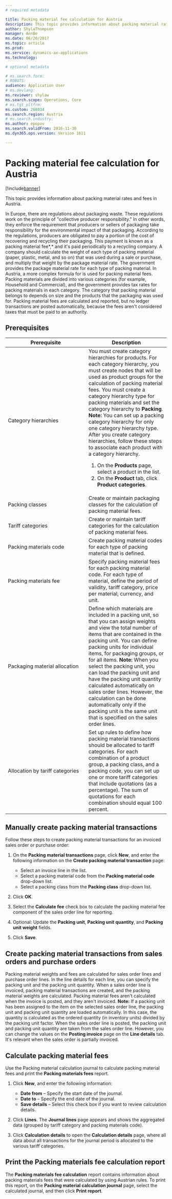 ```yaml
---
# required metadata

title: Packing material fee calculation for Austria
description: This topic provides information about packing material rates and fees in Austria.
author: ShylaThompson
manager: AnnBe
ms.date: 06/20/2017
ms.topic: article
ms.prod: 
ms.service: dynamics-ax-applications
ms.technology: 

# optional metadata

# ms.search.form: 
# ROBOTS: 
audience: Application User
# ms.devlang: 
ms.reviewer: shylaw
ms.search.scope: Operations, Core
# ms.tgt_pltfrm: 
ms.custom: 268034
ms.search.region: Austria
# ms.search.industry: 
ms.author: epopov
ms.search.validFrom: 2016-11-30
ms.dyn365.ops.version: Version 1611

---
```


# Packing material fee calculation for Austria

[!include[banner](../includes/banner.md)]


This topic provides information about packing material rates and fees in Austria.

In Europe, there are regulations about packaging waste. These regulations work on the principle of "collective producer responsibility." In other words, they enforce the requirement that producers or sellers of packaging take responsibility for the environmental impact of that packaging. According to the regulations, producers are obligated to pay a portion of the cost of recovering and recycling their packaging. This payment is known as a packing material fee*,* and it's paid periodically to a recycling company. A company should calculate the weight of each type of packing material (paper, plastic, metal, and so on) that was used during a sale or purchase, and multiply that weight by the package material rate. The government provides the package material rate for each type of packing material. In Austria, a more complex formula for is used for packing material fees. Packing materials are divided into various categories (for example, Household and Commercial), and the government provides tax rates for packing materials in each category. The category that packing material belongs to depends on size and the products that the packaging was used for. Packing material fees are calculated and reported, but no ledger transactions are posted automatically, because the fees aren't considered taxes that must be paid to an authority.

## Prerequisites
<table>
<colgroup>
<col width="50%" />
<col width="50%" />
</colgroup>
<thead>
<tr class="header">
<th>Prerequisite</th>
<th>Description</th>
</tr>
</thead>
<tbody>
<tr class="odd">
<td>Category hierarchies</td>
<td>You must create category hierarchies for products. For each category hierarchy, you must create nodes that will be used as product groups for the calculation of packing material fees. You must create a category hierarchy type for packing materials and set the category hierarchy to <strong>Packing</strong>. <strong></strong> <strong>Note:</strong> You can set up a packing category hierarchy for only one category hierarchy type. After you create category hierarchies, follow these steps to associate each product with a category hierarchy.
<ol>
<li>On the <strong>Products</strong> page, select a product in the list.</li>
<li>On the <strong>Product</strong> tab, click <strong>Product categories</strong>.</li>
</ol></td>
</tr>
<tr class="even">
<td>Packing classes</td>
<td>Create or maintain packaging classes for the calculation of packing material fees.</td>
</tr>
<tr class="odd">
<td>Tariff categories</td>
<td>Create or maintain tariff categories for the calculation of packing material fees.</td>
</tr>
<tr class="even">
<td>Packing materials code</td>
<td>Create packing material codes for each type of packing material that is defined.</td>
</tr>
<tr class="odd">
<td>Packing materials fee</td>
<td>Specify packing material fees for each packing material code. For each type of material, define the period of validity, tariff category, price per material, currency, and unit.</td>
</tr>
<tr class="even">
<td>Packaging material allocation</td>
<td>Define which materials are included in a packing unit, so that you can assign weights and view the total number of items that are contained in the packing unit. You can define packing units for individual items, for packaging groups, or for all items. <strong>Note:</strong> When you select the packing unit, you can load the packing unit and have the packing unit quantity calculated automatically on sales order lines. However, the calculation can be done automatically only if the packing unit is the same unit that is specified on the sales order lines.</td>
</tr>
<tr class="odd">
<td>Allocation by tariff categories</td>
<td>Set up rules to define how packing material transactions should be allocated to tariff categories. For each combination of a product group, a packing class, and a packing code, you can set up one or more tariff categories that include quotations (as a percentage). The sum of quotations for each combination should equal 100 percent.</td>
</tr>
</tbody>
</table>

## Manually create packing material transactions
Follow these steps to create packing material transactions for an invoiced sales order or purchase order:

1.  On the **Packing material transactions** page, click **New**, and enter the following information on the **Create packing material transaction** page:
    -   Select an invoice line in the list.
    -   Select a packing material code from the **Packing material code** drop-down list.
    -   Select a packing class from the **Packing class** drop-down list.

2.  Click **OK**.
3.  Select the **Calculate fee** check box to calculate the packing material fee component of the sales order line for reporting.
4.  Optional: Update the **Packing unit**, **Packing unit quantity**, and **Packing unit weight** fields.
5.  Click **Save**.

## Create packing material transactions from sales orders and purchase orders
Packing material weights and fees are calculated for sales order lines and purchase order lines. In the line details for each line, you can specify the packing unit and the packing unit quantity. When a sales order line is invoiced, packing material transactions are created, and the packing material weights are calculated. Packing material fees aren't calculated when the invoice is posted, and they aren't invoiced. **Note:** If a packing unit has been assigned to the item on the selected sales order line, the packing unit and packing unit quantity are loaded automatically. In this case, the quantity is calculated as the ordered quantity (in inventory units) divided by the packing unit factor. When the sales order line is posted, the packing unit and packing unit quantity are taken from the sales order line. However, you can change the values on the **Posting invoice** page on the **Line details** tab. It's relevant when the sales order is partially invoiced.

## Calculate packing material fees
Use the Packing material calculation journal to calculate packing material fees and print the **Packing materials fees** report.

1.  Click **New**, and enter the following information:
    -   **Date from** – Specify the start date of the journal.
    -   **Date to** – Specify the end date of the journal.
    -   **Save details** – Select this check box if you want to review calculation details.

2.  Click **Lines**. The **Journal lines** page appears and shows the aggregated data (grouped by tariff category and packing materials code).
3.  Click **Calculation details** to open the **Calculation details** page, where all data about all transactions for the journal period is allocated to the various tariff categories.

## Print the Packing materials fee calculation report
The **Packing materials fee calculation** report contains information about packing materials fees that were calculated by using Austrian rules. To print this report, on the **Packing material calculation journal** page, select the calculated journal, and then click **Print report**.



